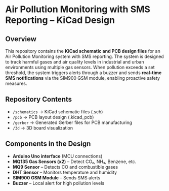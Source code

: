 # Air Pollution Monitoring with SMS Reporting – KiCad Design

## Overview
This repository contains the **KiCad schematic and PCB design files** for an Air Pollution Monitoring system with SMS reporting. The system is designed to track harmful gases and air quality levels in industrial and urban environments using multiple gas sensors. When pollution exceeds a set threshold, the system triggers alerts through a buzzer and sends **real-time SMS notifications** via the SIM900 GSM module, enabling proactive safety measures.

## Repository Contents
- `/schematics` → KiCad schematic files (.sch)  
- `/pcb` → PCB layout design (.kicad_pcb)  
- `/gerber` → Generated Gerber files for PCB manufacturing  
- `/3d` → 3D board visualization   

## Components in the Design
- **Arduino Uno interface** (MCU connections)  
- **MQ135 Gas Sensors (x2)** – Detect CO₂, NH₃, Benzene, etc.  
- **MQ9 Sensor** – Detects CO and combustible gases  
- **DHT Sensor** – Monitors temperature and humidity  
- **SIM900 GSM Module** – Sends SMS alerts  
- **Buzzer** – Local alert for high pollution levels  
 




